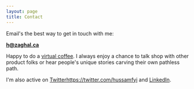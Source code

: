 ```yaml
---
layout: page
title: Contact
---
```


Email's the best way to get in touch with me:

**h@zaghal.ca**

Happy to do a [virtual coffee](https://calendly.com/hussamfyi/virtual-coffee). I always enjoy a chance to talk shop with other product folks or hear people's unique stories carving their own pathless path.

I'm also active on [Twitter](https://twitter.com/hussamfyi)https://twitter.com/hussamfyi and [LinkedIn](https://www.linkedin.com/in/hussamfyi/).
